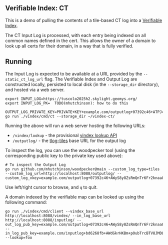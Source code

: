 ## Verifiable Index: CT

This is a demo of pulling the contents of a tile-based CT log into a [Verifiable Index](../../README.md).

[tlog-tiles]: https://c2sp.org/tlog-tiles
[Tessera]: https://github.com/transparency-dev/tessera

The CT Input Log is processed, with each entry being indexed on all common names defined in the cert. 
This allows the owner of a domain to look up all certs for their domain, in a way that is fully verified.

## Running

The Input Log is expected to be available at a URL provided by the `--static_ct_log_url` flag.
The Verifiable Index and Output Log are constructed locally, persisted to local disk (in the `--storage_dir` directory), and hosted via a web server.

```shell
export INPUT_LOG=https://tuscolo2025h2.skylight.geomys.org/
export INPUT_LOG_PK=  TODO(mhutchinson): how to do this

OUTPUT_LOG_PRIVATE_KEY=PRIVATE+KEY+example.com/outputlog+07392c46+ATPJ4crkyUbPeaRffN/4NUof3KV0pQznVIPGOQm3SDEJ go run ./vindex/cmd/ct --storage_dir ~/vindex-ct/
```

Running the above will run a web server hosting the following URLs:
 - `/vindex/lookup` - the provisional [vindex lookup API](./api/api.go)
 - `/outputlog/` - the [tlog-tiles][] base URL for the output log

To inspect the log, you can use the woodpecker tool (using the corresponding public key to the private key used above):

```shell
# To inspect the Output Log
go run github.com/mhutchinson/woodpecker@main --custom_log_type=tiles --custom_log_url=http://localhost:8088/outputlog/ --custom_log_vkey=example.com/outputlog+07392c46+AWyS8y8ZsRmQnTr6Fr2knaa8+t6CPYFh5Ho3wJEr14B8
```

Use left/right cursor to browse, and `q` to quit.

A domain indexed by the verifiable map can be looked up using the following command:

```shell
go run ./vindex/cmd/client --vindex_base_url http://localhost:8088/vindex/ --in_log_base_url http://localhost:8088/inputlog/ --out_log_pub_key=example.com/outputlog+07392c46+AWyS8y8ZsRmQnTr6Fr2knaa8+t6CPYFh5Ho3wJEr14B8 --in_log_pub_key=example.com/inputlog+bd6268fb+AWdGkrHKBm+pOubTrcBTV8JMDLFlF1Y8WUH1nrtLNXDr --lookup=foo
```
